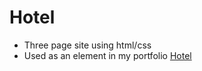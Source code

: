 # Hotel

- Three page site using html/css
- Used as an element in my portfolio
  <a href="[ponydistress.html](https://marking-time.github.io/Hotel/ponydistress.html)">Hotel</a>
